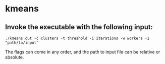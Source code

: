 # kmeans

## Invoke the executable with the following input:
`./kmeans.out -c clusters -t threshold -i iterations -w workers -I "path/to/input"`

The flags can come in any order, and the path to input file can be relative or absolute.
